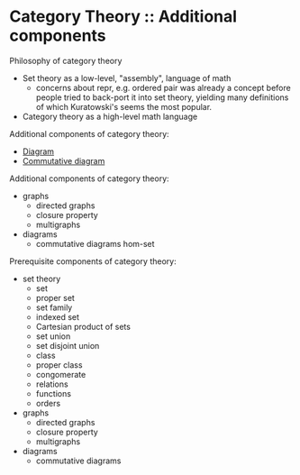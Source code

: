 # Category Theory :: Additional components


Philosophy of category theory
- Set theory as a low-level, "assembly", language of math
  - concerns about repr, e.g. ordered pair was already a concept before people tried to back-port it into set theory, yielding many definitions of which Kuratowski's seems the most popular.
- Category theory as a high-level math language



Additional components of category theory:
- [Diagram](./diagram.md)
- [Commutative diagram](./commutative-diagram.md)

Additional components of category theory:
- graphs
  - directed graphs
  - closure property
  - multigraphs
- diagrams
  - commutative diagrams
hom-set

Prerequisite components of category theory:
- set theory
  - set
  - proper set
  - set family
  - indexed set
  - Cartesian product of sets
  - set union
  - set disjoint union
  - class
  - proper class
  - congomerate
  - relations
  - functions
  - orders
- graphs
  - directed graphs
  - closure property
  - multigraphs
- diagrams
  - commutative diagrams
